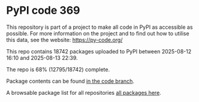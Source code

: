 # PyPI code 369

This repository is part of a project to make all code in PyPI as accessible as possible. For more information 
on the project and to find out how to utilise this data, see the website: https://py-code.org/

This repo contains 18742 packages uploaded to PyPI between 
2025-08-12 16:10 and 2025-08-13 22:39.

The repo is 68% (12795/18742) complete.

Package contents can be found [in the code branch](https://github.com/pypi-data/pypi-mirror-369/tree/code/packages).

A browsable package list for all repositories [all packages here](https://py-code.org/repositories/pypi-mirror-369).


